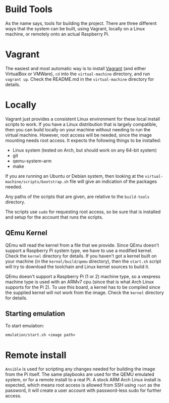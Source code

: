# Build Tools

As the name says, tools for building the project. There are three different ways that the system can be built, using Vagrant, locally on a Linux machine, or remotely onto an actual Raspberry Pi.

# Vagrant

The easiest and most automatic way is to install [Vagrant](https://www.vagrantup.com/) (and either VirtualBox or VMWare), `cd` into the `virtual-machine` directory, and run `vagrant up`. Check the README.md in the `virtual-machine` directory for details.

# Locally

Vagrant just provides a consistent Linux environment for these local install scripts to work. If you have a Linux distribution that is largely compatible, then you can build locally on your machine without needing to run the virtual machine. However, root access will be needed, since the image mounting needs root access. It expects the following things to be installed:

* Linux system (tested on Arch, but should work on any 64-bit system)
* git
* qemu-system-arm
* make

If you are running an Ubuntu or Debian system, then looking at the `virtual-machine/scripts/bootstrap.sh` file will give an indication of the packages needed.

Any paths of the scripts that are given, are relative to the `build-tools` directory.

The scripts use `sudo` for requesting root access, so be sure that is installed and setup for the account that runs the scripts.

## QEmu Kernel

QEmu will read the kernel from a file that we provide. Since QEmu doesn't support a Raspberry Pi system type, we have to use a modified kernel. Check the `kernel` directory for details. If you haven't got a kernel built on your machine (in the `kernel/build/qemu` directory), then the `start.sh` script will try to download the toolchain and Linux kernel sources to build it.

QEmu doesn't support a Raspberry Pi (1 or 2) machine type, so a vexpress machine type is used with an ARMv7 cpu (since that is what Arch Linux supports for the Pi 2). To use this board, a kernel has to be compiled since the supplied kernel will not work from the image. Check the `kernel` directory for details.

## Starting emulation

To start emulation:

`emulation/start.sh <image path>`

# Remote install

`Ansible` is used for scripting any changes needed for building the image from the Pi itself. The same playbooks are used for the QEMU emulated system, or for a remote install to a real Pi. A stock ARM Arch Linux install is expected, which means root access is allowed from SSH using `root` as the password, it will create a user account with password-less sudo for further access.
